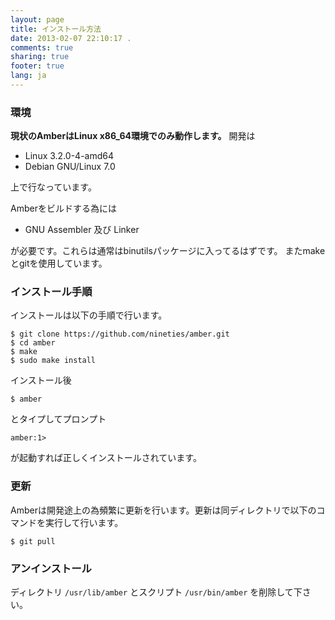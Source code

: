 ```yaml
---
layout: page
title: インストール方法
date: 2013-02-07 22:10:17 .
comments: true
sharing: true
footer: true
lang: ja
---
```


### 環境
**現状のAmberはLinux x86_64環境でのみ動作します。**
開発は

* Linux 3.2.0-4-amd64
* Debian GNU/Linux 7.0

上で行なっています。

Amberをビルドする為には

* GNU Assembler 及び Linker

が必要です。これらは通常はbinutilsパッケージに入ってるはずです。
またmakeとgitを使用しています。

### インストール手順

インストールは以下の手順で行います。

    $ git clone https://github.com/nineties/amber.git
    $ cd amber
    $ make
    $ sudo make install

インストール後

    $ amber

とタイプしてプロンプト

    amber:1>

が起動すれば正しくインストールされています。

### 更新

Amberは開発途上の為頻繁に更新を行います。更新は同ディレクトリで以下のコマンドを実行して行います。

    $ git pull

### アンインストール
ディレクトリ `/usr/lib/amber` とスクリプト `/usr/bin/amber` を削除して下さい。
